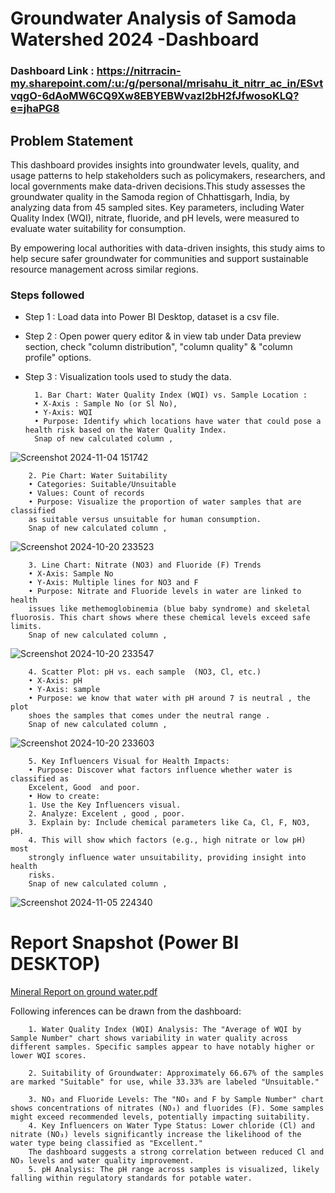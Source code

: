 # Groundwater Analysis of Samoda Watershed 2024 -Dashboard

### Dashboard Link : https://nitrracin-my.sharepoint.com/:u:/g/personal/mrisahu_it_nitrr_ac_in/ESvtvqgO-6dAoMW6CQ9Xw8EBYEBWvazl2bH2fJfwosoKLQ?e=jhaPG8

## Problem Statement


This dashboard provides insights into groundwater levels, quality, and usage patterns to help stakeholders such as policymakers, researchers, and local governments make data-driven decisions.This study assesses the groundwater quality in the Samoda region of Chhattisgarh, India, by analyzing data from 45 sampled sites. Key parameters, including Water Quality Index (WQI), nitrate, fluoride, and pH levels, were measured to evaluate water suitability for consumption. 


 By empowering local authorities with data-driven insights, this study aims to help secure safer groundwater for communities and support sustainable resource management across similar regions.

### Steps followed 

- Step 1 : Load data into Power BI Desktop, dataset is a csv file.
- Step 2 : Open power query editor & in view tab under Data preview section, check "column distribution", "column quality" & "column profile" options.
- Step 3 : Visualization tools used to study the data.

        1. Bar Chart: Water Quality Index (WQI) vs. Sample Location : 
        • X-Axis : Sample No (or Sl No),
        • Y-Axis: WQI 
        • Purpose: Identify which locations have water that could pose a health risk based on the Water Quality Index. 
        Snap of new calculated column ,

![Screenshot 2024-11-04 151742](https://github.com/user-attachments/assets/3aa18f06-617a-40e3-bb0f-179657377f60)

        2. Pie Chart: Water Suitability 
        • Categories: Suitable/Unsuitable 
        • Values: Count of records 
        • Purpose: Visualize the proportion of water samples that are classified 
        as suitable versus unsuitable for human consumption.
        Snap of new calculated column ,

![Screenshot 2024-10-20 233523](https://github.com/user-attachments/assets/5d65bacc-4690-490f-8986-8a03678c352d)

        3. Line Chart: Nitrate (NO3) and Fluoride (F) Trends 
        • X-Axis: Sample No 
        • Y-Axis: Multiple lines for NO3 and F 
        • Purpose: Nitrate and Fluoride levels in water are linked to health 
        issues like methemoglobinemia (blue baby syndrome) and skeletal fluorosis. This chart shows where these chemical levels exceed safe limits. 
        Snap of new calculated column ,

![Screenshot 2024-10-20 233547](https://github.com/user-attachments/assets/0eebee38-d76f-435f-9de6-65b505b2e3bc)

        4. Scatter Plot: pH vs. each sample  (NO3, Cl, etc.) 
        • X-Axis: pH 
        • Y-Axis: sample  
        • Purpose: we know that water with pH around 7 is neutral , the plot 
        shoes the samples that comes under the neutral range .  
        Snap of new calculated column ,

![Screenshot 2024-10-20 233603](https://github.com/user-attachments/assets/709fea93-5011-4852-8dcf-3cd91b4ae49d)

        5. Key Influencers Visual for Health Impacts: 
        • Purpose: Discover what factors influence whether water is classified as 
        Excelent, Good  and poor. 
        • How to create: 
        1. Use the Key Influencers visual. 
        2. Analyze: Excelent , good , poor. 
        3. Explain by: Include chemical parameters like Ca, Cl, F, NO3, pH. 
        4. This will show which factors (e.g., high nitrate or low pH) most   
        strongly influence water unsuitability, providing insight into health
        risks.
        Snap of new calculated column ,

![Screenshot 2024-11-05 224340](https://github.com/user-attachments/assets/cd57ae79-e995-496a-a2aa-a89ba4124889)


# Report Snapshot (Power BI DESKTOP)

 
[Mineral Report on ground water.pdf](https://github.com/user-attachments/files/18135373/Mineral.Report.on.ground.water.pdf)

Following inferences can be drawn from the dashboard:

        1. Water Quality Index (WQI) Analysis: The "Average of WQI by Sample Number" chart shows variability in water quality across different samples. Specific samples appear to have notably higher or lower WQI scores.

        2. Suitability of Groundwater: Approximately 66.67% of the samples are marked "Suitable" for use, while 33.33% are labeled "Unsuitable."
        
        3. NO₃ and Fluoride Levels: The "NO₃ and F by Sample Number" chart shows concentrations of nitrates (NO₃) and fluorides (F). Some samples might exceed recommended levels, potentially impacting suitability.
        4. Key Influencers on Water Type Status: Lower chloride (Cl) and nitrate (NO₃) levels significantly increase the likelihood of the water type being classified as "Excellent."
        The dashboard suggests a strong correlation between reduced Cl and NO₃ levels and water quality improvement.
        5. pH Analysis: The pH range across samples is visualized, likely falling within regulatory standards for potable water.

